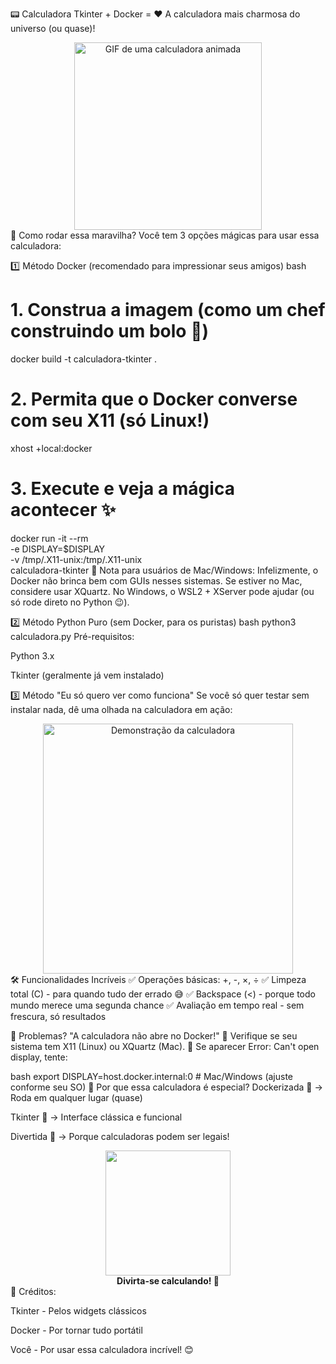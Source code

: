 📟 Calculadora Tkinter + Docker = ❤️
A calculadora mais charmosa do universo (ou quase)!

<div align="center"> <img src="https://media4.giphy.com/media/v1.Y2lkPTc5MGI3NjExdjN0aDE3cWZtamFzbWVybHVwOXVqaTg1b3YwNWV2eDVzbWNianplNyZlcD12MV9pbnRlcm5hbF9naWZfYnlfaWQmY3Q9Zw/L2djWse2JlucU/giphy.gif" width="300" alt="GIF de uma calculadora animada"> </div>
🚀 Como rodar essa maravilha?
Você tem 3 opções mágicas para usar essa calculadora:

1️⃣ Método Docker (recomendado para impressionar seus amigos)
bash
# 1. Construa a imagem (como um chef construindo um bolo 🎂)
docker build -t calculadora-tkinter .

# 2. Permita que o Docker converse com seu X11 (só Linux!)
xhost +local:docker

# 3. Execute e veja a mágica acontecer ✨
docker run -it --rm \
  -e DISPLAY=$DISPLAY \
  -v /tmp/.X11-unix:/tmp/.X11-unix \
  calculadora-tkinter
🔹 Nota para usuários de Mac/Windows:
Infelizmente, o Docker não brinca bem com GUIs nesses sistemas. Se estiver no Mac, considere usar XQuartz. No Windows, o WSL2 + XServer pode ajudar (ou só rode direto no Python 😉).

2️⃣ Método Python Puro (sem Docker, para os puristas)
bash
python3 calculadora.py
Pré-requisitos:

Python 3.x

Tkinter (geralmente já vem instalado)

3️⃣ Método "Eu só quero ver como funciona"
Se você só quer testar sem instalar nada, dê uma olhada na calculadora em ação:

<div align="center"> <img src="https://media4.giphy.com/media/v1.Y2lkPTc5MGI3NjExcmZpMG8wbG01cDRpaHYxbG95ZmduOGxhOGJ6c2g1eGY4eWRxZmY4eSZlcD12MV9pbnRlcm5hbF9naWZfYnlfaWQmY3Q9Zw/FxfuJVTj0takrn2B40/giphy.gif" alt="Demonstração da calculadora" width="400"> </div>
🛠 Funcionalidades Incríveis
✅ Operações básicas: +, -, ×, ÷
✅ Limpeza total (C) - para quando tudo der errado 😅
✅ Backspace (<) - porque todo mundo merece uma segunda chance
✅ Avaliação em tempo real - sem frescura, só resultados

🐛 Problemas?
"A calculadora não abre no Docker!"
🔸 Verifique se seu sistema tem X11 (Linux) ou XQuartz (Mac).
🔸 Se aparecer Error: Can't open display, tente:

bash
export DISPLAY=host.docker.internal:0  # Mac/Windows (ajuste conforme seu SO)
🤔 Por que essa calculadora é especial?
Dockerizada 🐳 → Roda em qualquer lugar (quase)

Tkinter 🎨 → Interface clássica e funcional

Divertida 🎉 → Porque calculadoras podem ser legais!

<div align="center"> <img src="https://media4.giphy.com/media/v1.Y2lkPTc5MGI3NjExb2dvYnBodTJ6OTF5ZjU5dmxvajk2a3BwMGhjZXlubGtyNzNxNWcwZCZlcD12MV9pbnRlcm5hbF9naWZfYnlfaWQmY3Q9Zw/2QHLYZFJgjsFq/giphy.gif" width="200"> <br> <strong>Divirta-se calculando! 🎉</strong> </div>
🔹 Créditos:

Tkinter - Pelos widgets clássicos

Docker - Por tornar tudo portátil

Você - Por usar essa calculadora incrível! 😊
